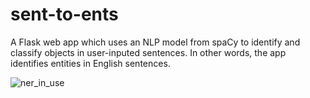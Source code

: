 # sent-to-ents
A Flask web app which uses an NLP model from spaCy to identify and classify objects in user-inputed sentences. In other words, the app identifies entities in English sentences.

![ner_in_use](https://user-images.githubusercontent.com/28612400/132269773-3b81a3d5-2e1e-436f-85d7-4a3b409fbbbe.gif)
